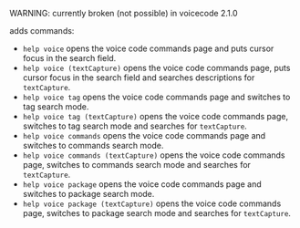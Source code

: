 WARNING: currently broken (not possible) in voicecode 2.1.0

adds commands:
- `help voice` opens the voice code commands page and puts cursor
  focus in the search field.
- `help voice (textCapture)` opens the voice code commands page, puts cursor
  focus in the search field and searches descriptions for `textCapture`.
- `help voice tag` opens the voice code commands page and switches
  to tag search mode.
- `help voice tag (textCapture)` opens the voice code commands page, switches
  to tag search mode and searches for `textCapture`.
- `help voice commands` opens the voice code commands page and switches
  to commands search mode.
- `help voice commands (textCapture)` opens the voice code commands page, switches
  to commands search mode and searches for `textCapture`.
- `help voice package` opens the voice code commands page and switches
  to package search mode.
- `help voice package (textCapture)` opens the voice code commands page, switches
  to package search mode and searches for `textCapture`.
